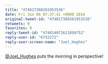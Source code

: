 ```yaml
---
title: "474817388261953536"
date: Fri Jun 06 07:37:41 +0000 2014
original-tweet-id: "474817388261953536"
retweets: 0
favorites: 0
reply-tweet-id: "474814071611850752"
reply-user-id: "6752272"
reply-user-screen-name: "Joel_Hughes"
---
```

<a href="https://twitter.com/Joel_Hughes">@Joel_Hughes</a> puts the morning in perspective!
